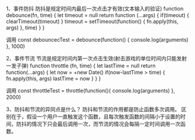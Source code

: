 1、事件防抖
  防抖是规定时间内最后一次点击才有效(文本输入的验证)
  function debounce(fn, time) {
    let timeout = null
    return function (...args) {
      if(timeout) {
        clearTimeout(timeout)
      }
      timeout = setTimeout(function() {
        fn.apply(this, args)
      }, time)
    }
  }

  调用
  const debouncecTest = debounce(function() {
    console.log(arguments)
  }, 1000)

2、事件节流
  节流是规定时间内第一次点击生效(射击游戏的单位时间内只能发射一发子弹)
  function throttle (fn, time) {
    let lastTime = null
    return function(...args) {
      let now = +new Date()
      if(now-lastTime > time) {
        fn.apply(this, args)
        lastTime = now
      }
    }
  }

  调用
  const throttleTest = throttle(function(){
    console.log(arguments)
  }, 2000)

3、防抖和节流的异同点是什么？
  防抖和节流的作用都是防止函数多次调用。
  区别在于，假设一个用户一直触发这个函数，且每次触发函数的间隔小于设置的时间，防抖的情况下只会最后调用一次，而节流的情况会每隔一定时间调用一次函数。

